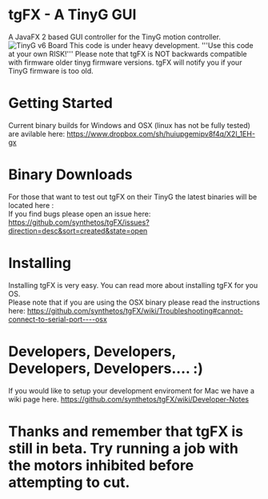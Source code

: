 tgFX - A TinyG GUI
====
A JavaFX 2 based GUI controller for the TinyG motion controller.
![TinyG v6 Board](http://farm9.staticflickr.com/8247/8454110427_b09b5a622b_c.jpg)
This code is under heavy development.
'''Use this code at your own RISK!'''
Please note that tgFX is NOT backwards compatible with firmware older tinyg firmware versions.  tgFX will notify you if your TinyG firmware is too old.


Getting Started
==
Current binary builds for Windows and OSX (linux has not be fully tested) are avilable here:
https://www.dropbox.com/sh/huiupgemipv8f4q/X2l_1EH-gx

Binary Downloads
==
For those that want to test out tgFX on their TinyG the latest binaries will be located here :
<br>
If you find bugs please open an issue here:
https://github.com/synthetos/tgFX/issues?direction=desc&sort=created&state=open

Installing
===
Installing tgFX is very easy.
You can read more about installing tgFX for you OS. <br>
Please note that if you are using the OSX binary please read the instructions here:
https://github.com/synthetos/tgFX/wiki/Troubleshooting#cannot-connect-to-serial-port----osx



Developers, Developers, Developers, Developers.... :)
===
If you would like to setup your development enviroment for Mac we have a wiki page here.
https://github.com/synthetos/tgFX/wiki/Developer-Notes








Thanks and remember that tgFX is still in beta. Try running a job with the motors inhibited before attempting to cut.
==
